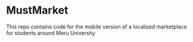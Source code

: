 # MustMarket

This repo contains code for the mobile version of a localized marketplace for students around Meru
University